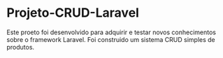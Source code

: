 # Projeto-CRUD-Laravel

Este proeto foi desenvolvido para adquirir e testar novos conhecimentos sobre o framework Laravel.
Foi construido um sistema CRUD simples de produtos.
